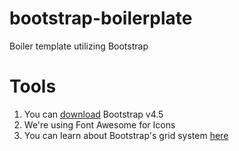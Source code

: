 # bootstrap-boilerplate
Boiler template utilizing Bootstrap

# Tools
1. You can [download](https://getbootstrap.com/docs/4.5/getting-started/download/) Bootstrap v4.5
2. We're using Font Awesome for Icons
3. You can learn about Bootstrap's grid system [here](https://getbootstrap.com/docs/4.5/layout/grid/)